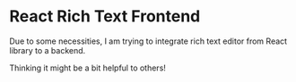 # React Rich Text Frontend

Due to some necessities, I am trying to integrate rich text editor from React library to a backend.

Thinking it might be a bit helpful to others!
